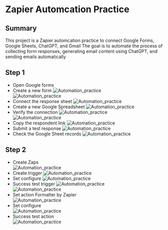 # Zapier Automcation Practice

## Summary
This project is a Zapier automcation practice to connect Google Forms, Google Sheets, ChatGPT, and Gmail
The goal is to automate the process of collecting form responses, generating email content using ChatGPT, and sending emails automatically

## Step 1
 - Open Google forms 
 - Create a new form 
![Automation_practice](https://raw.githubusercontent.com/test-cyr/infra-portfolio/main/images/step1_select_forms_menu.PNG)  
![Automation_practice](https://raw.githubusercontent.com/test-cyr/infra-portfolio/main/images/step1_1_set_forms.PNG)  
 - Connect the response sheet 
![Automation_practice](https://raw.githubusercontent.com/test-cyr/infra-portfolio/main/images/step1_2_connect_sheet.PNG)  
 - Create a new Google Spreadsheet 
![Automation_practice](https://raw.githubusercontent.com/test-cyr/infra-portfolio/main/images/step1_3_make_sheet.PNG)  
 - Verify the connection 
![Automation_practice](https://raw.githubusercontent.com/test-cyr/infra-portfolio/main/images/step1_4_posting.PNG)  
![Automation_practice](https://raw.githubusercontent.com/test-cyr/infra-portfolio/main/images/step1_4_posting_02.PNG)  
 - Copy the respondent link 
![Automation_practice](https://raw.githubusercontent.com/test-cyr/infra-portfolio/main/images/step1_5_link_copy.PNG)  
 - Submit a test response 
![Automation_practice](https://raw.githubusercontent.com/test-cyr/infra-portfolio/main/images/step1_6_advance_response.PNG)  
 - Check the Google Sheet records 
![Automation_practice](https://raw.githubusercontent.com/test-cyr/infra-portfolio/main/images/step1_7_check_response.PNG)  

## Step 2
 - Create Zaps  
![Automation_practice](https://raw.githubusercontent.com/test-cyr/infra-portfolio/main/images/step2_create_zaps.PNG)  
 - Create trigger 
![Automation_practice](https://raw.githubusercontent.com/test-cyr/infra-portfolio/main/images/step2_1_set_trigger.PNG)  
 - Set configure 
![Automation_practice](https://raw.githubusercontent.com/test-cyr/infra-portfolio/main/images/step2_2_set_trigger_configure.PNG)  
 - Success test trigger
![Automation_practice](https://raw.githubusercontent.com/test-cyr/infra-portfolio/main/images/step2_3_test_trigger.PNG)  
![Automation_practice](https://raw.githubusercontent.com/test-cyr/infra-portfolio/main/images/step2_3_1_success_test.PNG)  
 - Set action Formatter by Zapier  
![Automation_practice](https://raw.githubusercontent.com/test-cyr/infra-portfolio/main/images/step2_4_set_action.PNG)  
 - Set configure  
![Automation_practice](https://raw.githubusercontent.com/test-cyr/infra-portfolio/main/images/step2_5_set_configure.PNG)  
 - Success test action  
![Automation_practice](https://raw.githubusercontent.com/test-cyr/infra-portfolio/main/images/step2_5_success_test.PNG)
